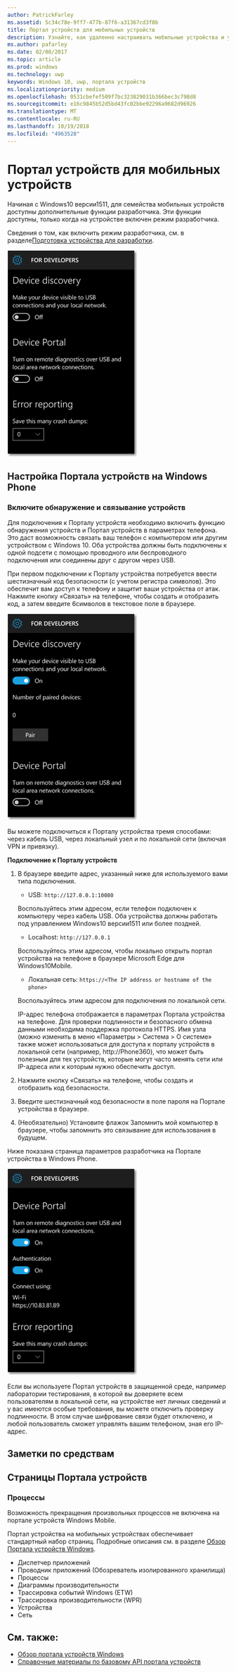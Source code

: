 ```yaml
---
author: PatrickFarley
ms.assetid: 5c34c78e-9ff7-477b-87f6-a31367cd3f8b
title: Портал устройств для мобильных устройств
description: Узнайте, как удаленно настраивать мобильные устройства и управлять ими при помощи портала устройств Windows.
ms.author: pafarley
ms.date: 02/08/2017
ms.topic: article
ms.prod: windows
ms.technology: uwp
keywords: Windows 10, uwp, портала устройств
ms.localizationpriority: medium
ms.openlocfilehash: 0531cbefef509f7bc323829031b366bec3c798d8
ms.sourcegitcommit: e16c9845b52d5bd43fc02bbe92296a9682d96926
ms.translationtype: MT
ms.contentlocale: ru-RU
ms.lasthandoff: 10/19/2018
ms.locfileid: "4963528"
---
```

# <a name="device-portal-for-mobile"></a>Портал устройств для мобильных устройств

Начиная c Windows10 версии1511, для семейства мобильных устройств доступны дополнительные функции разработчика. Эти функции доступны, только когда на устройстве включен режим разработчика.

Сведения о том, как включить режим разработчика, см. в разделе[Подготовка устройства для разработки](../get-started/enable-your-device-for-development.md).

![Параметры портала устройств](images/device-portal/mob-dev-mode-options.png)

## <a name="set-up-device-portal-on-windows-phone"></a>Настройка Портала устройств на Windows Phone

### <a name="turn-on-device-discovery-and-pairing"></a>Включите обнаружение и связывание устройств

Для подключения к Порталу устройств необходимо включить функцию обнаружения устройств и Портал устройств в параметрах телефона. Это даст возможность связать ваш телефон с компьютером или другим устройством с Windows 10. Оба устройства должны быть подключены к одной подсети с помощью проводного или беспроводного подключения или соединены друг с другом через USB.

При первом подключении к Порталу устройства потребуется ввести шестизначный код безопасности (с учетом регистра символов). Это обеспечит вам доступ к телефону и защитит ваши устройства от атак. Нажмите кнопку «Связать» на телефоне, чтобы создать и отобразить код, а затем введите 6символов в текстовое поле в браузере.

![Параметры обнаружения для устройства в режиме разработчика](images/device-portal/mob-dev-mode-pairing.png)

Вы можете подключиться к Порталу устройства тремя способами: через кабель USB, через локальный узел и по локальной сети (включая VPN и привязку).

**Подключение к Порталу устройств**

1. В браузере введите адрес, указанный ниже для используемого вами типа подключения.

    - USB:  `http://127.0.0.1:10080`

    Воспользуйтесь этим адресом, если телефон подключен к компьютеру через кабель USB. Оба устройства должны работать под управлением Windows10 версии1511 или более поздней.
    
    - Localhost:  `http://127.0.0.1`

    Воспользуйтесь этим адресом, чтобы локально открыть портал устройства на телефоне в браузере Microsoft Edge для Windows10Mobile.
    
    - Локальная сеть:  `https://<The IP address or hostname of the phone>`

    Воспользуйтесь этим адресом для подключения по локальной сети.

    IP-адрес телефона отображается в параметрах Портала устройства на телефоне. Для проверки подлинности и безопасного обмена данными необходима поддержка протокола HTTPS. Имя узла (можно изменить в меню «Параметры > Система > О системе» также может использоваться для доступа к порталу устройств в локальной сети (например, http://Phone360), что может быть полезным для тех устройств, которые могут часто менять сети или IP-адреса или к которым нужно обеспечить доступ. 

2. Нажмите кнопку «Связать» на телефоне, чтобы создать и отобразить код безопасности.

3. Введите шестизначный код безопасности в поле пароля на Портале устройства в браузере.

4. (Необязательно) Установите флажок Запомнить мой компьютер в браузере, чтобы запомнить это связывание для использования в будущем.

Ниже показана страница параметров разработчика на Портале устройства в Windows Phone.

![Параметры портала устройств](images/device-portal/mob-dev-mode-portal.png)

Если вы используете Портал устройств в защищенной среде, например лаборатории тестирования, в которой вы доверяете всем пользователям в локальной сети, на устройстве нет личных сведений и у вас имеются особые требования, вы можете отключить проверку подлинности. В этом случае шифрование связи будет отключено, и любой пользователь сможет управлять вашим телефоном, зная его IP-адрес.

## <a name="tool-notes"></a>Заметки по средствам

## <a name="device-portal-pages"></a>Страницы Портала устройств
### <a name="processes"></a>Процессы

Возможность прекращения произвольных процессов не включена на портале устройств Windows Mobile. 

Портал устройства на мобильных устройствах обеспечивает стандартный набор страниц. Подробные описания см. в разделе [Обзор Портала устройств Windows](device-portal.md).

- Диспетчер приложений
- Проводник приложений (Обозреватель изолированного хранилища)
- Процессы
- Диаграммы производительности
- Трассировка событий Windows (ETW)
- Трассировка производительности (WPR) 
- Устройства
- Сеть

## <a name="see-also"></a>См. также:

* [Обзор портала устройств Windows](device-portal.md)
* [Справочные материалы по базовому API портала устройств](https://docs.microsoft.com/windows/uwp/debug-test-perf/device-portal-api-core)